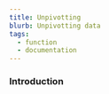 ```yaml
---
title: Unpivotting
blurb: Unpivotting data
tags:
  - function
  - documentation
---
```

### Introduction

